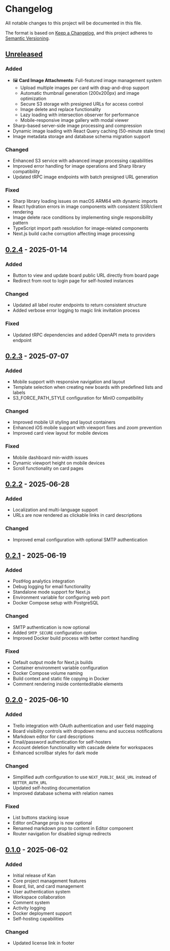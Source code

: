 # Changelog

All notable changes to this project will be documented in this file.

The format is based on [Keep a Changelog](https://keepachangelog.com/en/1.0.0/),
and this project adheres to [Semantic Versioning](https://semver.org/spec/v2.0.0.html).

## [Unreleased](https://github.com/kanbn/kan/compare/v0.2.4...HEAD)

### Added

- 🖼️ **Card Image Attachments**: Full-featured image management system
  - Upload multiple images per card with drag-and-drop support
  - Automatic thumbnail generation (200x200px) and image optimization
  - Secure S3 storage with presigned URLs for access control
  - Image delete and replace functionality
  - Lazy loading with intersection observer for performance
  - Mobile-responsive image gallery with modal viewer
- Sharp-based server-side image processing and compression
- Dynamic image loading with React Query caching (50-minute stale time)
- Image metadata storage and database schema migration support

### Changed

- Enhanced S3 service with advanced image processing capabilities
- Improved error handling for image operations and Sharp library compatibility
- Updated tRPC image endpoints with batch presigned URL generation

### Fixed

- Sharp library loading issues on macOS ARM64 with dynamic imports
- React hydration errors in image components with consistent SSR/client rendering
- Image delete race conditions by implementing single responsibility pattern
- TypeScript import path resolution for image-related components
- Next.js build cache corruption affecting image processing

## [0.2.4](https://github.com/kanbn/kan/compare/v0.2.3...v0.2.4) - 2025-01-14

### Added

- Button to view and update board public URL directly from board page
- Redirect from root to login page for self-hosted instances

### Changed

- Updated all label router endpoints to return consistent structure
- Added verbose error logging to magic link invitation process

### Fixed

- Updated tRPC dependencies and added OpenAPI meta to providers endpoint

## [0.2.3](https://github.com/kanbn/kan/compare/v0.2.2...v0.2.3) - 2025-07-07

### Added

- Mobile support with responsive navigation and layout
- Template selection when creating new boards with predefined lists and labels
- S3_FORCE_PATH_STYLE configuration for MinIO compatibility

### Changed

- Improved mobile UI styling and layout containers
- Enhanced iOS mobile support with viewport fixes and zoom prevention
- Improved card view layout for mobile devices

### Fixed

- Mobile dashboard min-width issues
- Dynamic viewport height on mobile devices
- Scroll functionality on card pages

## [0.2.2](https://github.com/kanbn/kan/compare/v0.2.1...v0.2.2) - 2025-06-28

### Added

- Localization and multi-language support
- URLs are now rendered as clickable links in card descriptions

### Changed

- Improved email configuration with optional SMTP authentication

## [0.2.1](https://github.com/kanbn/kan/compare/v0.2.0...v0.2.1) - 2025-06-19

### Added

- PostHog analytics integration
- Debug logging for email functionality
- Standalone mode support for Next.js
- Environment variable for configuring web port
- Docker Compose setup with PostgreSQL

### Changed

- SMTP authentication is now optional
- Added `SMTP_SECURE` configuration option
- Improved Docker build process with better context handling

### Fixed

- Default output mode for Next.js builds
- Container environment variable configuration
- Docker Compose volume naming
- Build context and static file copying in Docker
- Comment rendering inside contenteditable elements

## [0.2.0](https://github.com/kanbn/kan/compare/v0.1.0...v0.2.0) - 2025-06-10

### Added

- Trello integration with OAuth authentication and user field mapping
- Board visibility controls with dropdown menu and success notifications
- Markdown editor for card descriptions
- Email/password authentication for self-hosters
- Account deletion functionality with cascade delete for workspaces
- Enhanced scrollbar styles for dark mode

### Changed

- Simplified auth configuration to use `NEXT_PUBLIC_BASE_URL` instead of `BETTER_AUTH_URL`
- Updated self-hosting documentation
- Improved database schema with relation names

### Fixed

- List buttons stacking issue
- Editor onChange prop is now optional
- Renamed markdown prop to content in Editor component
- Router navigation for disabled signup redirects

## [0.1.0](https://github.com/kanbn/kan/releases/tag/v0.1.0) - 2025-06-02

### Added

- Initial release of Kan
- Core project management features
- Board, list, and card management
- User authentication system
- Workspace collaboration
- Comment system
- Activity logging
- Docker deployment support
- Self-hosting capabilities

### Changed

- Updated license link in footer
